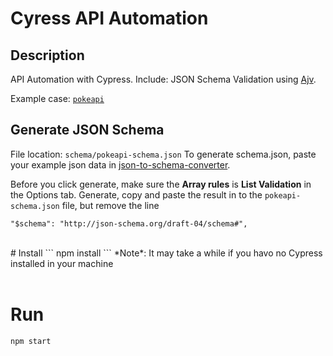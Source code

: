 # Cyress API Automation
## Description
API Automation with Cypress.
Include: JSON Schema Validation using [Ajv](https://ajv.js.org).

Example case: [`pokeapi`](https://pokeapi.co/)
## Generate JSON Schema
File location: `schema/pokeapi-schema.json`
To generate schema.json, paste your example json data in [json-to-schema-converter](https://www.liquid-technologies.com/online-json-to-schema-converter).

Before you click generate, make sure the  **Array rules** is **List Validation** in the Options tab. Generate, copy and paste the result in to the `pokeapi-schema.json` file, but remove the line
```
"$schema": "http://json-schema.org/draft-04/schema#",
```
<br>
# Install
```
npm install
```
*Note*: It may take a while if you havo no Cypress installed in your machine<br><br>


# Run
```
npm start
```

